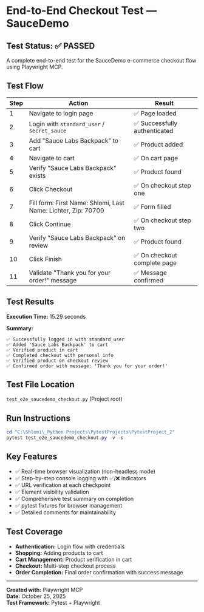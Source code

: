 # End-to-End Checkout Test — SauceDemo

## Test Status: ✅ PASSED

A complete end-to-end test for the SauceDemo e-commerce checkout flow using Playwright MCP.

## Test Flow

| Step | Action | Result |
|------|--------|--------|
| 1 | Navigate to login page | ✅ Page loaded |
| 2 | Login with `standard_user` / `secret_sauce` | ✅ Successfully authenticated |
| 3 | Add "Sauce Labs Backpack" to cart | ✅ Product added |
| 4 | Navigate to cart | ✅ On cart page |
| 5 | Verify "Sauce Labs Backpack" exists | ✅ Product found |
| 6 | Click Checkout | ✅ On checkout step one |
| 7 | Fill form: First Name: Shlomi, Last Name: Lichter, Zip: 70700 | ✅ Form filled |
| 8 | Click Continue | ✅ On checkout step two |
| 9 | Verify "Sauce Labs Backpack" on review | ✅ Product found |
| 10 | Click Finish | ✅ On checkout complete page |
| 11 | Validate "Thank you for your order!" message | ✅ Message confirmed |

## Test Results

**Execution Time:** 15.29 seconds

**Summary:**
```
✅ Successfully logged in with standard_user
✅ Added 'Sauce Labs Backpack' to cart
✅ Verified product in cart
✅ Completed checkout with personal info
✅ Verified product on checkout review
✅ Confirmed order with message: 'Thank you for your order!'
```

## Test File Location

`test_e2e_saucedemo_checkout.py` (Project root)

## Run Instructions

```powershell
cd "C:\Shlomi\_Python Projects\PytestProjects\PytestProject_2"
pytest test_e2e_saucedemo_checkout.py -v -s
```

## Key Features

- ✅ Real-time browser visualization (non-headless mode)
- ✅ Step-by-step console logging with ✅/❌ indicators
- ✅ URL verification at each checkpoint
- ✅ Element visibility validation
- ✅ Comprehensive test summary on completion
- ✅ pytest fixtures for browser management
- ✅ Detailed comments for maintainability

## Test Coverage

- **Authentication:** Login flow with credentials
- **Shopping:** Adding products to cart
- **Cart Management:** Product verification in cart
- **Checkout:** Multi-step checkout process
- **Order Completion:** Final order confirmation with success message

---

**Created with:** Playwright MCP  
**Date:** October 25, 2025  
**Test Framework:** Pytest + Playwright
